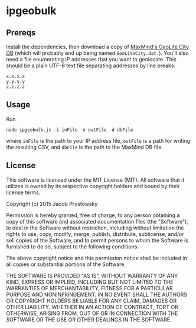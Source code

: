 # ipgeobulk

## Prereqs

Install the dependencies, then download a copy of [MaxMind's GeoLite City DB](http://dev.maxmind.com/geoip/legacy/geolite/) (which will probably end up being named `GeoLiteCity.dat.`). You'll also need a file enumerating IP addresses that you want to geolocate. This should be a plain UTF-8 text file separating addresses by line breaks:

```
x.x.x.x
y.y.y.y
z.z.z.z
```

## Usage

Run
```
node ipgeobulk.js -i inFile -o outFile -d dbFile
```

where `inFile` is the path to your IP address file, `outFile` is a path for writing the resulting CSV, and `dbFile` is the path to the MaxMind DB file.

## License

This software is licensed under the MIT License (MIT). All software that it utilizes is owned by its respective copyright holders and bound by their license terms.

Copyright (c) 2015 Jacob Prystowsky

Permission is hereby granted, free of charge, to any person obtaining a copy
of this software and associated documentation files (the "Software"), to deal
in the Software without restriction, including without limitation the rights
to use, copy, modify, merge, publish, distribute, sublicense, and/or sell
copies of the Software, and to permit persons to whom the Software is
furnished to do so, subject to the following conditions:

The above copyright notice and this permission notice shall be included in
all copies or substantial portions of the Software.

THE SOFTWARE IS PROVIDED "AS IS", WITHOUT WARRANTY OF ANY KIND, EXPRESS OR
IMPLIED, INCLUDING BUT NOT LIMITED TO THE WARRANTIES OF MERCHANTABILITY,
FITNESS FOR A PARTICULAR PURPOSE AND NONINFRINGEMENT. IN NO EVENT SHALL THE
AUTHORS OR COPYRIGHT HOLDERS BE LIABLE FOR ANY CLAIM, DAMAGES OR OTHER
LIABILITY, WHETHER IN AN ACTION OF CONTRACT, TORT OR OTHERWISE, ARISING FROM,
OUT OF OR IN CONNECTION WITH THE SOFTWARE OR THE USE OR OTHER DEALINGS IN
THE SOFTWARE.